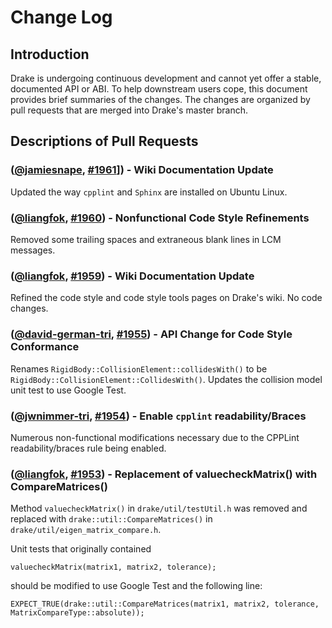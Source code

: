 Change Log
====================

Introduction
------------
Drake is undergoing continuous development and cannot yet offer a stable, documented API or ABI. To help downstream users cope, this document provides brief summaries of the changes. The changes are organized by pull requests that are merged into Drake's master branch.

Descriptions of Pull Requests
------------------------------

### ([@jamiesnape][], [#1961][]]) - Wiki Documentation Update

Updated the way `cpplint` and `Sphinx` are installed on Ubuntu Linux.

### ([@liangfok][], [#1960][]) - Nonfunctional Code Style Refinements

Removed some trailing spaces and extraneous blank lines in LCM messages.

### ([@liangfok][], [#1959][]) - Wiki Documentation Update

Refined the code style and code style tools pages on Drake's wiki. No code changes.

### ([@david-german-tri][], [#1955][]) - API Change for Code Style Conformance

Renames `RigidBody::CollisionElement::collidesWith()` to be `RigidBody::CollisionElement::CollidesWith()`. Updates the collision model unit test to use Google Test.

### ([@jwnimmer-tri][], [#1954][]) - Enable `cpplint` readability/Braces

Numerous non-functional modifications necessary due to the CPPLint readability/braces rule being enabled.

### ([@liangfok][], [#1953][]) - Replacement of valuecheckMatrix() with CompareMatrices()

Method `valuecheckMatrix()` in `drake/util/testUtil.h` was removed and replaced with `drake::util::CompareMatrices()` in `drake/util/eigen_matrix_compare.h`.

Unit tests that originally contained

    valuecheckMatrix(matrix1, matrix2, tolerance);

should be modified to use Google Test and the following line:

    EXPECT_TRUE(drake::util::CompareMatrices(matrix1, matrix2, tolerance, MatrixCompareType::absolute));

<!--- The following link definition list is generated by PimpMyChangelog --->
[#1953]: https://github.com/RobotLocomotion/drake/issues/1953
[#1954]: https://github.com/RobotLocomotion/drake/issues/1954
[#1955]: https://github.com/RobotLocomotion/drake/issues/1955
[#1959]: https://github.com/RobotLocomotion/drake/issues/1959
[#1960]: https://github.com/RobotLocomotion/drake/issues/1960
[#1961]: https://github.com/RobotLocomotion/drake/issues/1961
[@david-german-tri]: https://github.com/david-german-tri
[@jamiesnape]: https://github.com/jamiesnape
[@jwnimmer-tri]: https://github.com/jwnimmer-tri
[@liangfok]: https://github.com/liangfok